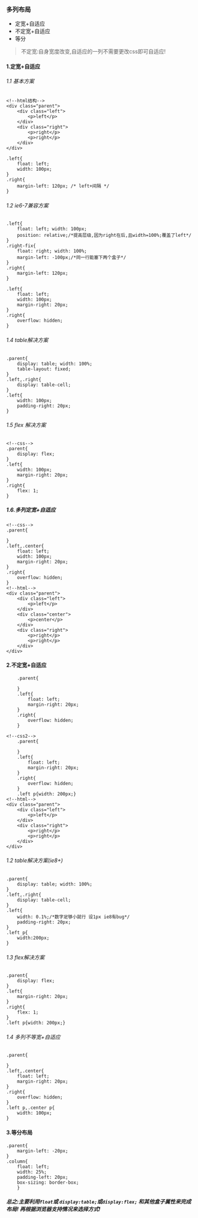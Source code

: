 ### 多列布局
- 定宽+自适应
- 不定宽+自适应
- 等分
>不定宽:自身宽度改变,自适应的一列不需要更改css即可自适应!

#### 1.定宽+自适应
###### 1.1 基本方案
```
<!--html结构-->
<div class="parent">
	<div class="left">
		<p>left</p>
	</div>
	<div class="right">
		<p>right</p>
		<p>right</p>
	</div>
</div>
```
```
.left{
    float: left;
    width: 100px;
}
.right{
    margin-left: 120px; /* left+间隔 */
}
```

###### 1.2 ie6-7兼容方案

```
.left{
	float: left; width: 100px;
	position: relative;/*提高层级,因为right在后,且width=100%;覆盖了left*/
}
.right-fix{
	float: right; width: 100%;
	margin-left: -100px;/*同一行能塞下两个盒子*/
}
.right{
	margin-left: 120px;
}

```

```
.left{
	float: left;
	width: 100px;
	margin-right: 20px;
}
.right{
	overflow: hidden;
}
```
###### 1.4 table解决方案 
```
.parent{
	display: table; width: 100%;
	table-layout: fixed;
}
.left,.right{
	display: table-cell;
}
.left{
	width: 100px;
	padding-right: 20px;
}
```
###### 1.5 flex 解决方案
```
<!--css-->
.parent{
	display: flex;
}
.left{
	width: 100px;
	margin-right: 20px;
}
.right{
	flex: 1;
}
```
##### 1.6.多列定宽+自适应
```
<!--css-->
.parent{

}
.left,.center{
	float: left;
	width: 100px;
	margin-right: 20px;
}
.right{
	overflow: hidden;
}
<!--html-->
<div class="parent">
	<div class="left">
		<p>left</p>
	</div>
	<div class="center">
		<p>center</p>
	</div>
	<div class="right">
		<p>right</p>
		<p>right</p>
	</div>
</div>
```
#### 2.不定宽+自适应
```
	.parent{
		
	}
	.left{
		float: left;
		margin-right: 20px;
	}
	.right{
		overflow: hidden;
	}
	
<!--css2-->
	.parent{
		
	}
	.left{
		float: left;
		margin-right: 20px;
	}
	.right{
		overflow: hidden;
	}
	.left p{width: 200px;}
<!--html-->
<div class="parent">
	<div class="left">
		<p>left</p>
	</div>
	<div class="right">
		<p>right</p>
		<p>right</p>
	</div>
</div>
```
###### 1.2 table解决方案(ie8+)
```
.parent{
	display: table; width: 100%;
}
.left,.right{
	display: table-cell;
}
.left{
	width: 0.1%;/*数字足够小就行 设1px ie8有bug*/
	padding-right: 20px;
}
.left p{
	width:200px;
}
```
######  1.3 flex解决方案
```
.parent{
	display: flex;
}
.left{
	margin-right: 20px;
}
.right{
	flex: 1;
}
.left p{width: 200px;}

```
###### 1.4 多列不等宽+自适应
```
.parent{
	
}
.left,.center{
	float: left;
	margin-right: 20px;
}
.right{
	overflow: hidden;
}
.left p,.center p{
	width: 100px;
}
```
#### 3.等分布局
```
.parent{
	margin-left: -20px;
}
.column{
	float: left;
	width: 25%;
	padding-left: 20px;
	box-sizing: border-box;
	}
```
##### 总之:主要利用`float`或 `display:table;`或`display:flex;` 和其他盒子属性来完成布局! 再根据浏览器支持情况来选择方式!
